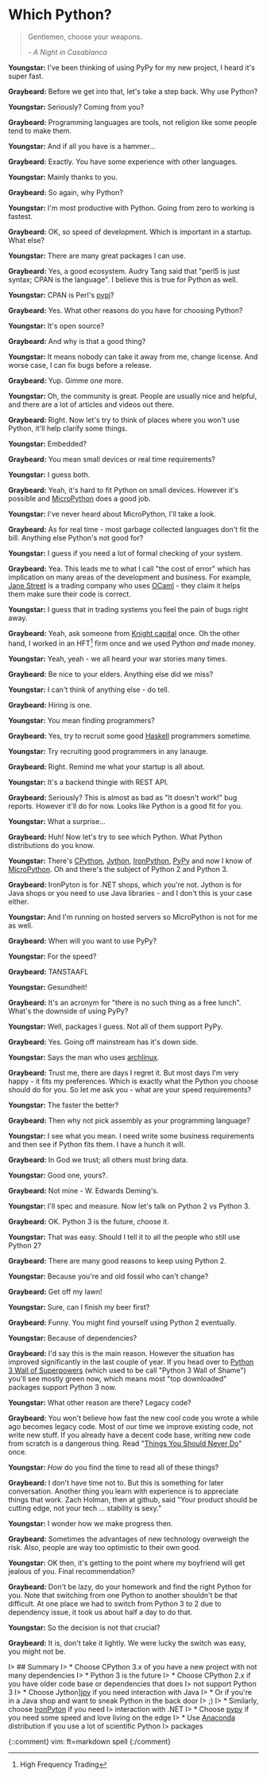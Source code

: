 # Which Python?

> Gentlemen, choose your weapons.
> 
>   *- A Night in Casablanca*

**Youngstar:** I've been thinking of using PyPy for my new project, I heard it's
super fast.

**Graybeard:** Before we get into that, let's take a step back. Why use Python?

**Youngstar:** Seriously? Coming from you?

**Graybeard:** Programming languages are tools, not religion like some people
tend to make them.

**Youngstar:** And if all you have is a hammer...

**Graybeard:** Exactly. You have some experience with other languages.

**Youngstar:** Mainly thanks to you.

**Graybeard:** So again, why Python?

**Youngstar:** I'm most productive with Python. Going from zero to working is
fastest.

**Graybeard:** OK, so speed of development. Which is important in a startup.
What else?

**Youngstar:** There are many great packages I can use.

**Graybeard:** Yes, a good ecosystem. Audry Tang said that "perl5 is just
syntax; CPAN is the language". I believe this is true for Python as well.

**Youngstar:** CPAN is Perl's [pypi][pypi]?

**Graybeard:** Yes. What other reasons do you have for choosing Python?

**Youngstar:** It's open source?

**Graybeard:** And why is that a good thing?

**Youngstar:** It means nobody can take it away from me, change license. And
worse case, I can fix bugs before a release.

**Graybeard:** Yup. Gimme one more.

**Youngstar:** Oh, the community is great. People are usually nice and helpful,
and there are a lot of articles and videos out there.

**Graybeard:** Right. Now let's try to think of places where you won't use
Python, it'll help clarify some things.

**Youngstar:** Embedded?

**Graybeard:** You mean small devices or real time requirements?

**Youngstar:** I guess both.

**Graybeard:** Yeah, it's hard to fit Python on small devices. However it's
possible and [MicroPython][mp] does a good job.

**Youngstar:** I've never heard about MicroPython, I'll take a look.

**Graybeard:** As for real time - most garbage collected languages don't fit the
bill. Anything else Python's not good for?

**Youngstar:** I guess if you need a lot of formal checking of your system.

**Graybeard:** Yea. This leads me to what I call "the cost of error" which has
implication on many areas of the development and business. For example, [Jane
Street][jst] is a trading company who uses [OCaml][ocaml] - they claim it
helps them make sure their code is correct.

**Youngstar:** I guess that in trading systems you feel the pain of bugs
right away.

**Graybeard:** Yeah, ask someone from [Knight capital][kcap] once. Oh the other
hand, I worked in an HFT[^hft] firm once and we used Python *and* made money.

**Youngstar:** Yeah, yeah - we all heard your war stories many times.

**Graybeard:** Be nice to your elders. Anything else did we miss?

**Youngstar:** I can't think of anything else - do tell.

**Graybeard:** Hiring is one.

**Youngstar:** You mean finding programmers?

**Graybeard:** Yes, try to recruit some good [Haskell][haskell] programmers
sometime.

**Youngstar:** Try recruiting good programmers in any lanauge.

**Graybeard:** Right. Remind me what your startup is all about.

**Youngstar:** It's a backend thingie with REST API.

**Graybeard:** Seriously? This is almost as bad as "It doesn't work!" bug
reports. However it'll do for now. Looks like Python is a good fit for you.

**Youngstar:** What a surprise...

**Graybeard:** Huh! Now let's try to see which Python. What Python distributions
do you know.

**Youngstar:** There's [CPython][cpy], [Jython][jpy], [IronPython][irpy],
[PyPy][pypy] and now I know of [MicroPython][mp]. Oh and there's the subject of
Python 2 and Python 3.

**Graybeard:** IronPyton is for .NET shops, which you're not. Jython is for Java
shops or you need to use Java libraries - and I don't this is your case either.

**Youngstar:** And I'm running on hosted servers so MicroPython is not for me as
well.

**Graybeard:** When will you want to use PyPy?

**Youngstar:** For the speed?

**Graybeard:** TANSTAAFL

**Youngstar:** Gesundheit!

**Graybeard:** It's an acronym for "there is no such thing as a free lunch".
What's the downside of using PyPy?

**Youngstar:** Well, packages I guess. Not all of them support PyPy.

**Graybeard:** Yes. Going off mainstream has it's down side.

**Youngstar:** Says the man who uses [archlinux][arch].

**Graybeard:** Trust me, there are days I regret it. But most days I'm very
happy - it fits my preferences. Which is exactly what the Python you choose
should do for you. So let me ask you - what are your speed requirements?

**Youngstar:** The faster the better?

**Graybeard:** Then why not pick assembly as your programming language?

**Youngstar:** I see what you mean. I need write some business requirements and
then see if Python fits them. I have a hunch it will.

**Graybeard:** In God we trust; all others must bring data.

**Youngstar:** Good one, yours?.

**Graybeard:** Not mine - W. Edwards Deming's.

**Youngstar:** I'll spec and measure. Now let's talk on Python 2 vs
Python 3.

**Graybeard:** OK. Python 3 is the future, choose it.

**Youngstar:** That was easy. Should I tell it to all the people who still use
Python 2?

**Graybeard:** There are many good reasons to keep using Python 2.

**Youngstar:** Because you're and old fossil who can't change?

**Graybeard:** Get off my lawn!

**Youngstar:** Sure, can I finish my beer first?

**Graybeard:** Funny. You might find yourself using Python 2 eventually.

**Youngstar:** Because of dependencies?

**Graybeard:** I'd say this is the main reason. However the situation has
improved significantly in the last couple of year. If you head over to [Python 3
Wall of Superpowers][sp] (which used to be call "Python 3 Wall of Shame") you'll
see mostly green now, which means most "top downloaded" packages support Python
3 now.

**Youngstar:** What other reason are there? Legacy code?

**Graybeard:** You won't believe how fast the new cool code you wrote a while
ago becomes legacy code. Most of our time we improve existing code, not write
new stuff. If you already have a decent code base, writing new code from scratch
is a dangerous thing. Read "[Things You Should Never Do][notdo]" once.

**Youngstar:** *How* do you find the time to read all of these things?

**Graybeard:** I don't have time not to. But this is something for later
conversation. Another thing you learn with experience is to appreciate things
that work. Zach Holman, then at github, said "Your product should be cutting
edge, not your tech ... stability is sexy."

**Youngstar:** I wonder how we make progress then.

**Graybeard:** Sometimes the advantages of new technology overweigh the risk.
Also, people are way too optimistic to their own good.

**Youngstar:** OK then, it's getting to the point where my boyfriend will get
jealous of you.  Final recommendation?

**Graybeard:** Don't be lazy, do your homework and find the right Python for
you.  Note that switching from one Python to another shouldn't be that
difficult. At one place we had to switch from Python 3 to 2 due to dependency
issue, it took us about half a day to do that.

**Youngstar:** So the decision is not that crucial?

**Graybeard:** It is, don't take it lightly. We were lucky the switch was easy, you
might not be.

I> ## Summary
I> * Choose CPython 3.x of you have a new project with not many dependencies
I>     * Python 3 is the future
I> * Choose CPython 2.x if you have older code base or dependencies that does
I>   not support Python 3
I> * Choose Jython][jpy] if you need interaction with Java
I>     * Or if you're in a Java shop and want to sneak Python in the back door
I>       ;)
I> * Similarly, choose [IronPyton][irpy] if you need
I>   interaction with .NET
I> * Choose [pypy][pypy] if you need some speed and love living on the edge
I> * Use [Anaconda][ana] distribution if you use a lot of scientific Python
I>   packages

[^hft]: High Frequency Trading

[ana]: https://store.continuum.io/cshop/anaconda/
[arch]: https://www.archlinux.org/
[cpy]: http://www.python.org/
[haskell]: https://www.haskell.org/
[irpy]: http://ironpython.net/
[jpy]: http://www.jython.org/
[jst]: https://www.janestreet.com/
[kcap]: https://en.wikipedia.org/wiki/Knight_Capital_Group#2012_stock_trading_disruption
[mp]: https://micropython.org/
[notdo]: http://www.joelonsoftware.com/articles/fog0000000069.html
[ocaml]: https://ocaml.org/
[pypi]: https://pypi.python.org/
[pypy]: http://pypy.org/
[sp]: https://python3wos.appspot.com/

{::comment}
vim: ft=markdown spell
{:/comment}
